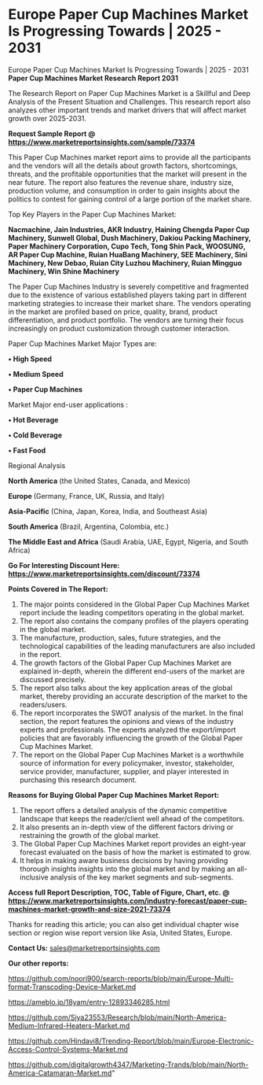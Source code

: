 # Europe Paper Cup Machines Market Is Progressing Towards | 2025 - 2031
Europe Paper Cup Machines Market Is Progressing Towards | 2025 - 2031
<strong>Paper Cup Machines Market Research Report 2031</strong>

The Research Report on Paper Cup Machines Market is a Skillful and Deep Analysis of the Present Situation and Challenges. This research report also analyzes other important trends and market drivers that will affect market growth over 2025-2031.

<strong>Request Sample Report @ <a href=https://www.marketreportsinsights.com/sample/73374>https://www.marketreportsinsights.com/sample/73374</a></strong>

This Paper Cup Machines market report aims to provide all the participants and the vendors will all the details about growth factors, shortcomings, threats, and the profitable opportunities that the market will present in the near future. The report also features the revenue share, industry size, production volume, and consumption in order to gain insights about the politics to contest for gaining control of a large portion of the market share.

Top Key Players in the Paper Cup Machines Market:

<strong>Nacmachine, Jain Industries, AKR Industry, Haining Chengda Paper Cup Machinery, Sunwell Global, Dush Machinery, Dakiou Packing Machinery, Paper Machinery Corporation, Cupo Tech, Tong Shin Pack, WOOSUNG, AR Paper Cup Machine, Ruian HuaBang Machinery, SEE Machinery, Sini Machinery, New Debao, Ruian City Luzhou Machinery, Ruian Mingguo Machinery, Win Shine Machinery</strong>

The Paper Cup Machines Industry is severely competitive and fragmented due to the existence of various established players taking part in different marketing strategies to increase their market share. The vendors operating in the market are profiled based on price, quality, brand, product differentiation, and product portfolio. The vendors are turning their focus increasingly on product customization through customer interaction.

Paper Cup Machines Market Major Types are:

<strong>• High Speed

• Medium Speed

• Paper Cup Machines</strong>

Market Major end-user applications :

<strong>• Hot Beverage

• Cold Beverage

• Fast Food</strong>

Regional Analysis

</u><strong><b>North America</b></strong> (the United States, Canada, and Mexico)

<strong><b>Europe </b></strong>(Germany, France, UK, Russia, and Italy)

<strong><b>Asia-Pacific</b></strong> (China, Japan, Korea, India, and Southeast Asia)

<strong><b>South America</b></strong> (Brazil, Argentina, Colombia, etc.)

<strong><b>The Middle East and Africa</b></strong> (Saudi Arabia, UAE, Egypt, Nigeria, and South Africa)

<strong>Go For Interesting Discount Here: <a href=https://www.marketreportsinsights.com/discount/73374>https://www.marketreportsinsights.com/discount/73374</a></strong>

<strong>Points Covered in The Report:</strong>
<ol>
  <li>The major points considered in the Global Paper Cup Machines Market report include the leading competitors operating in the global market.</li>
  <li>The report also contains the company profiles of the players operating in the global market.</li>
  <li>The manufacture, production, sales, future strategies, and the technological capabilities of the leading manufacturers are also included in the report.</li>
  <li>The growth factors of the Global Paper Cup Machines Market are explained in-depth, wherein the different end-users of the market are discussed precisely.</li>
  <li>The report also talks about the key application areas of the global market, thereby providing an accurate description of the market to the readers/users.</li>
  <li>The report incorporates the SWOT analysis of the market. In the final section, the report features the opinions and views of the industry experts and professionals. The experts analyzed the export/import policies that are favorably influencing the growth of the Global Paper Cup Machines Market.</li>
  <li>The report on the Global Paper Cup Machines Market is a worthwhile source of information for every policymaker, investor, stakeholder, service provider, manufacturer, supplier, and player interested in purchasing this research document.</li>
</ol>
<strong>Reasons for Buying Global Paper Cup Machines Market Report:</strong>

<ol>
  <li>The report offers a detailed analysis of the dynamic competitive landscape that keeps the reader/client well ahead of the competitors.</li>
  <li>It also presents an in-depth view of the different factors driving or restraining the growth of the global market.</li>
  <li>The Global Paper Cup Machines Market report provides an eight-year forecast evaluated on the basis of how the market is estimated to grow.</li>
  <li>It helps in making aware business decisions by having providing thorough insights insights into the global market and by making an all-inclusive analysis of the key market segments and sub-segments.</li>
</ol>
<strong>Access full Report Description, TOC, Table of Figure, Chart, etc. @ <a href=https://www.marketreportsinsights.com/industry-forecast/paper-cup-machines-market-growth-and-size-2021-73374>https://www.marketreportsinsights.com/industry-forecast/paper-cup-machines-market-growth-and-size-2021-73374</a></strong>


Thanks for reading this article; you can also get individual chapter wise section or region wise report version like Asia, United States, Europe.

<strong>Contact Us:</strong>
sales@marketreportsinsights.com

<strong>Our other reports:</strong>

<a href=https://github.com/noori900/search-reports/blob/main/Europe-Multi-format-Transcoding-Device-Market.md>https://github.com/noori900/search-reports/blob/main/Europe-Multi-format-Transcoding-Device-Market.md</a>

<a href=https://ameblo.jp/18yam/entry-12893346285.html>https://ameblo.jp/18yam/entry-12893346285.html</a>

<a href=https://github.com/Siya23553/Research/blob/main/North-America-Medium-Infrared-Heaters-Market.md>https://github.com/Siya23553/Research/blob/main/North-America-Medium-Infrared-Heaters-Market.md</a>

<a href=https://github.com/Hindavi8/Trending-Report/blob/main/Europe-Electronic-Access-Control-Systems-Market.md>https://github.com/Hindavi8/Trending-Report/blob/main/Europe-Electronic-Access-Control-Systems-Market.md</a>

<a href=https://github.com/digitalgrowth4347/Marketing-Trands/blob/main/North-America-Catamaran-Market.md>https://github.com/digitalgrowth4347/Marketing-Trands/blob/main/North-America-Catamaran-Market.md</a>"
